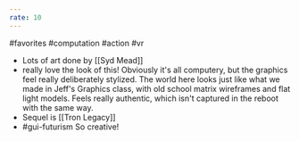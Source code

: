 ```yaml
---
rate: 10
---
```


#favorites #computation #action #vr 

- Lots of art done by [[Syd Mead]]
- really love the look of this! Obviously it's all computery, but the graphics feel really deliberately stylized. The world here looks just like what we made in Jeff's Graphics class, with old school matrix wireframes and flat light models. Feels really authentic, which isn't captured in the reboot with the same way. 
- Sequel is [[Tron Legacy]]
- #gui-futurism So creative! 